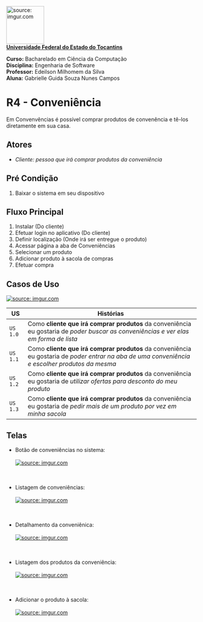 
<a href="https://ww2.uft.edu.br//"><img src="https://i.imgur.com/o29q3ZZ.png" title="source: imgur.com" width="100"/><br>**Universidade Federal do Estado do Tocantins**</a>


**Curso:** Bacharelado em Ciência da Computação <br>
**Disciplina:** Engenharia de Software <br>
**Professor:** Edeilson Milhomem da Silva <br>
**Aluna:** Gabrielle Guida Souza Nunes Campos

# R4 - Conveniência
Em Convenvências é possível comprar produtos de convenência e tê-los diretamente em sua casa.

## Atores
- *Cliente: pessoa que irá comprar produtos da conveniência*

## Pré Condição
1. Baixar o sistema em seu dispositivo

## Fluxo Principal
1. Instalar (Do cliente)
2. Efetuar login no aplicativo (Do cliente)
3. Definir localização (Onde irá ser entregue o produto)
4. Acessar página a aba de Conveniências
5. Selecionar um produto
6. Adicionar produto à sacola de compras
7. Efetuar compra

## Casos de Uso
<a href="https://imgur.com/v3LqAJZ"><img src="https://i.imgur.com/v3LqAJZ.jpg" title="source: imgur.com" /></a>

US            | Histórias
--------------|----------
`US 1.0`      | Como **cliente que irá comprar produtos** da conveniência eu gostaria de *poder buscar as conveniências e ver elas em forma de lista*
`US 1.1`      | Como **cliente que irá comprar produtos** da conveniência eu gostaria de *poder entrar na aba de uma conveniência e escolher produtos da mesma*
`US 1.2`      | Como **cliente que irá comprar produtos** da conveniência eu gostaria de *utilizar ofertas para desconto do meu produto*
`US 1.3`      | Como **cliente que irá comprar produtos** da conveniência eu gostaria de *pedir mais de um produto por vez em minha sacola*

## Telas
- Botão de conveniências no sistema:<br><br>
<a href="https://imgur.com/rQDobIo"><img src="https://i.imgur.com/rQDobIo.png" title="source: imgur.com" /></a>
<br><br><br>

- Listagem de conveniências:<br><br>
<a href="https://imgur.com/TlMobJZ"><img src="https://i.imgur.com/TlMobJZ.png" title="source: imgur.com" /></a>
<br><br><br>

- Detalhamento da conveniênica:<br><br>
<a href="https://imgur.com/2Cuvye1"><img src="https://i.imgur.com/2Cuvye1.png" title="source: imgur.com" /></a>
<br><br><br>

- Listagem dos produtos da conveniência:<br><br>
<a href="https://imgur.com/LhWDlHh"><img src="https://i.imgur.com/LhWDlHh.png" title="source: imgur.com" /></a>
<br><br><br>
  
- Adicionar o produto à sacola:<br><br>
  <a href="https://imgur.com/ZkYhEQ4"><img src="https://i.imgur.com/ZkYhEQ4.png" title="source: imgur.com" /></a>
  
